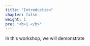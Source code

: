 ```yaml
---
title: "Introduction"
chapter: false
weight: 1
pre: "<b>1 </b>"
---
```


In this workshop, we will demonstrate 



